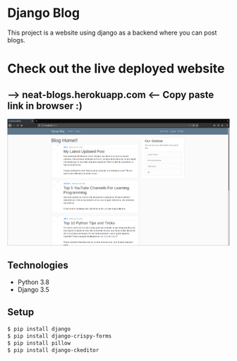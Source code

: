 # Django Blog

This project is a website using django as a backend where you can post
blogs.


<h1> Check out the live deployed website  </h1>
<h2> --> neat-blogs.herokuapp.com <-- Copy paste link in browser :) </h2>



![Home Page](./screenshots/home.png)

## Technologies
* Python 3.8
* Django 3.5

## Setup
```
$ pip install django
$ pip install django-crispy-forms
$ pip install pillow
$ pip install django-ckeditor
```
